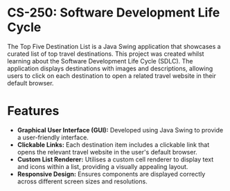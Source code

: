 # CS-250: Software Development Life Cycle

The Top Five Destination List is a Java Swing application that showcases a curated list of top travel destinations. This project was created whilst learning about the Software Development Life Cycle (SDLC). The application displays destinations with images and descriptions, allowing users to click on each destination to open a related travel website in their default browser.

# Features

- **Graphical User Interface (GUI):** Developed using Java Swing to provide a user-friendly interface.
- **Clickable Links:** Each destination item includes a clickable link that opens the relevant travel website in the user's default browser.
- **Custom List Renderer:** Utilises a custom cell renderer to display text and icons within a list, providing a visually appealing layout.
- **Responsive Design:** Ensures components are displayed correctly across different screen sizes and resolutions.
